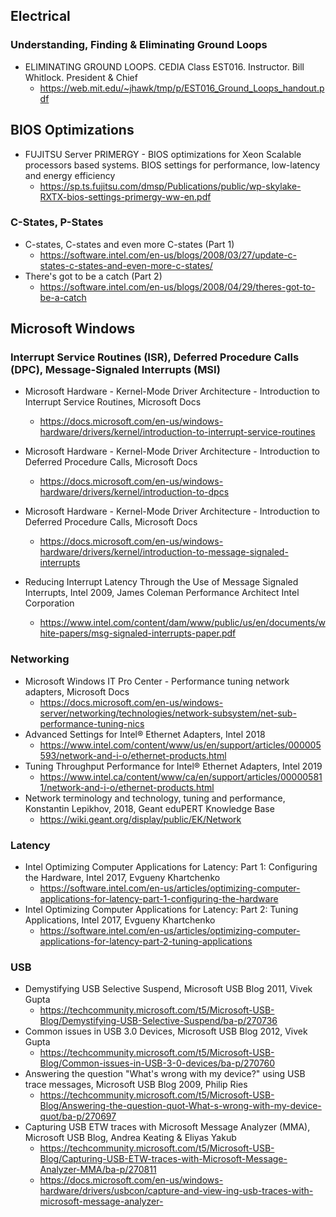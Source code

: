 ## Electrical
### Understanding, Finding & Eliminating Ground Loops
 * ELIMINATING GROUND LOOPS. CEDIA Class EST016. Instructor. Bill Whitlock. President & Chief
    * https://web.mit.edu/~jhawk/tmp/p/EST016_Ground_Loops_handout.pdf
    
## BIOS Optimizations
  * FUJITSU Server PRIMERGY - BIOS optimizations for Xeon Scalable processors based systems. BIOS settings for performance, low-latency and energy efficiency
    *  https://sp.ts.fujitsu.com/dmsp/Publications/public/wp-skylake-RXTX-bios-settings-primergy-ww-en.pdf
  
### C-States, P-States
   * C-states, C-states and even more C-states (Part 1)
      * https://software.intel.com/en-us/blogs/2008/03/27/update-c-states-c-states-and-even-more-c-states/
   * There's got to be a catch (Part 2)
      * https://software.intel.com/en-us/blogs/2008/04/29/theres-got-to-be-a-catch

## Microsoft Windows 
### Interrupt Service Routines (ISR), Deferred Procedure Calls (DPC), Message-Signaled Interrupts (MSI)
   * Microsoft Hardware - Kernel-Mode Driver Architecture - Introduction to Interrupt Service Routines, Microsoft Docs
      * https://docs.microsoft.com/en-us/windows-hardware/drivers/kernel/introduction-to-interrupt-service-routines
   * Microsoft Hardware - Kernel-Mode Driver Architecture - Introduction to Deferred Procedure Calls, Microsoft Docs
      * https://docs.microsoft.com/en-us/windows-hardware/drivers/kernel/introduction-to-dpcs
   * Microsoft Hardware - Kernel-Mode Driver Architecture - Introduction to Deferred Procedure Calls, Microsoft Docs
      * https://docs.microsoft.com/en-us/windows-hardware/drivers/kernel/introduction-to-message-signaled-interrupts
   
   * Reducing Interrupt Latency Through the Use of Message Signaled Interrupts, Intel 2009, James Coleman
Performance Architect Intel Corporation
      * https://www.intel.com/content/dam/www/public/us/en/documents/white-papers/msg-signaled-interrupts-paper.pdf
      
### Networking
   * Microsoft Windows IT Pro Center - Performance tuning network adapters, Microsoft Docs
      * https://docs.microsoft.com/en-us/windows-server/networking/technologies/network-subsystem/net-sub-performance-tuning-nics
   * Advanced Settings for Intel® Ethernet Adapters, Intel 2018
      * https://www.intel.com/content/www/us/en/support/articles/000005593/network-and-i-o/ethernet-products.html
   * Tuning Throughput Performance for Intel® Ethernet Adapters, Intel 2019
      * https://www.intel.ca/content/www/ca/en/support/articles/000005811/network-and-i-o/ethernet-products.html
   * Network terminology and technology, tuning and performance, Konstantin Lepikhov, 2018, Geant eduPERT Knowledge Base
      * https://wiki.geant.org/display/public/EK/Network


### Latency
   * Intel Optimizing Computer Applications for Latency: Part 1: Configuring the Hardware, Intel 2017, Evgueny Khartchenko
      * https://software.intel.com/en-us/articles/optimizing-computer-applications-for-latency-part-1-configuring-the-hardware
   * Intel Optimizing Computer Applications for Latency: Part 2: Tuning Applications, Intel 2017, Evgueny Khartchenko
      * https://software.intel.com/en-us/articles/optimizing-computer-applications-for-latency-part-2-tuning-applications

### USB
   * Demystifying USB Selective Suspend, Microsoft USB Blog 2011, Vivek Gupta
      * https://techcommunity.microsoft.com/t5/Microsoft-USB-Blog/Demystifying-USB-Selective-Suspend/ba-p/270736
   * Common issues in USB 3.0 Devices, Microsoft USB Blog 2012, Vivek Gupta
      * https://techcommunity.microsoft.com/t5/Microsoft-USB-Blog/Common-issues-in-USB-3-0-devices/ba-p/270760
   * Answering the question "What's wrong with my device?" using USB trace messages, Microsoft USB Blog 2009, Philip Ries
      * https://techcommunity.microsoft.com/t5/Microsoft-USB-Blog/Answering-the-question-quot-What-s-wrong-with-my-device-quot/ba-p/270697
   * Capturing USB ETW traces with Microsoft Message Analyzer (MMA), Microsoft USB Blog, Andrea Keating & Eliyas Yakub
      * https://techcommunity.microsoft.com/t5/Microsoft-USB-Blog/Capturing-USB-ETW-traces-with-Microsoft-Message-Analyzer-MMA/ba-p/270811
      * https://docs.microsoft.com/en-us/windows-hardware/drivers/usbcon/capture-and-view-ing-usb-traces-with-microsoft-message-analyzer-
